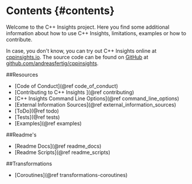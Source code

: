 # Contents {#contents}

Welcome to the C++ Insights project. Here you find some additional information about how to use C++ Insights,
limitations, examples or how to contribute.

In case, you don't know, you can try out C++ Insights online at [cppinsights.io](https://cppinsights.io). The source
code can be found on [GitHub](https://github.com) at [github.com/andreasfertig/cppinsights](https://github.com/andreasfertig/cppinsights).

##Resources

* [Code of Conduct](@ref code_of_conduct)
* [Contributing to C++ Insights ](@ref contributing)
* [C++ Insights Command Line Options](@ref command_line_options)
* [External Information Sources](@ref external_information_sources)
* [ToDo](@ref todo)
* [Tests](@ref tests)
* [Examples](@ref examples)

##Readme's

* [Readme Docs](@ref readme_docs)
* [Readme Scripts](@ref readme_scripts)

##Transformations

* [Coroutines](@ref transformations-coroutines)
